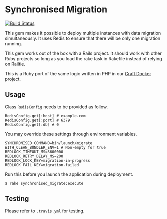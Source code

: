 # Synchronised Migration

[![Build Status](https://travis-ci.org/sealink/synchronised-migration-rb.svg?branch=master)](https://travis-ci.org/sealink/synchronised-migration-rb)

This gem makes it possible to deploy multiple instances with data migration
simultaneously.  It uses Redis to ensure that there will be only one migration
running.

This gem works out of the box with a Rails project.  It should work with other
Ruby projects so long as you load the rake task in Rakefile instead of relying
on Railtie.

This is a Ruby port of the same logic written in PHP in our [Craft
Docker](https://github.com/sealink/craft-docker) project.

## Usage

Class `RedisConfig` needs to be provided as follow.

```
RedisConfig.get[:host] # example.com
RedisConfig.get[:port] # 6379
RedisConfig.get[:db] # 0
```

You may override these settings through environment variables.

```
SYNCHRONISED_COMMAND=bin/launch/migrate
WITH_CLEAN_BUNDLER_ENV=1 # Non-empty for true
REDLOCK_TIMEOUT_MS=3600000
REDLOCK_RETRY_DELAY_MS=200
REDLOCK_LOCK_KEY=migration-in-progress
REDLOCK_FAIL_KEY=migration-failed
```

Run this before you launch the application during deployment.

```
$ rake synchronised_migrate:execute
```

## Testing

Please refer to `.travis.yml` for testing.
